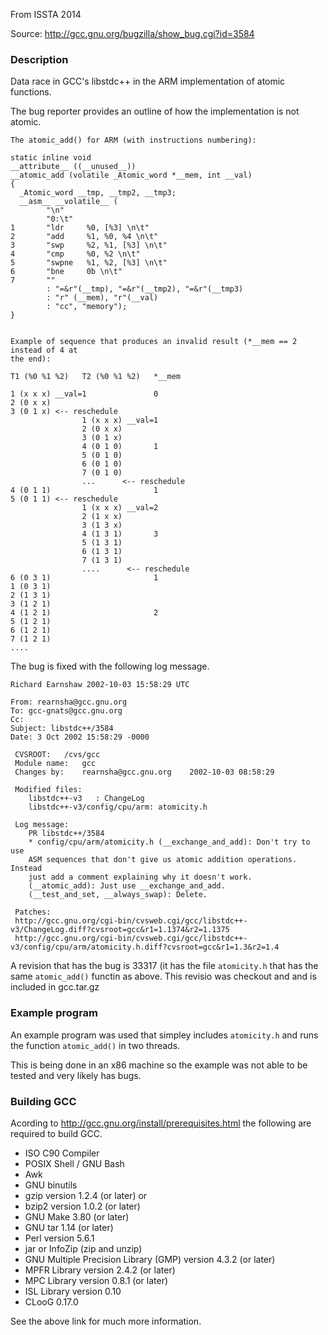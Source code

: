 From ISSTA 2014

Source: http://gcc.gnu.org/bugzilla/show_bug.cgi?id=3584

### Description
Data race in GCC's libstdc++ in the ARM implementation of atomic functions.

The bug reporter provides an outline of how the implementation is not atomic.

~~~~~~~~~~
The atomic_add() for ARM (with instructions numbering):

static inline void
__attribute__ ((__unused__))
__atomic_add (volatile _Atomic_word *__mem, int __val)
{
  _Atomic_word __tmp, __tmp2, __tmp3;
  __asm__ __volatile__ (
        "\n"
        "0:\t"
1       "ldr     %0, [%3] \n\t"
2       "add     %1, %0, %4 \n\t"
3       "swp     %2, %1, [%3] \n\t"
4       "cmp     %0, %2 \n\t"
5       "swpne   %1, %2, [%3] \n\t"
6       "bne     0b \n\t"
7       ""
        : "=&r"(__tmp), "=&r"(__tmp2), "=&r"(__tmp3) 
        : "r" (__mem), "r"(__val) 
        : "cc", "memory");
}


Example of sequence that produces an invalid result (*__mem == 2 instead of 4 at
the end):

T1 (%0 %1 %2)   T2 (%0 %1 %2)   *__mem

1 (x x x) __val=1               0
2 (0 x x)
3 (0 1 x) <-- reschedule
                1 (x x x) __val=1
                2 (0 x x)
                3 (0 1 x)
                4 (0 1 0)       1
                5 (0 1 0)
                6 (0 1 0)
                7 (0 1 0)
                ...      <-- reschedule
4 (0 1 1)                       1
5 (0 1 1) <-- reschedule
                1 (x x x) __val=2
                2 (1 x x)
                3 (1 3 x)
                4 (1 3 1)       3
                5 (1 3 1)
                6 (1 3 1)
                7 (1 3 1)
                ....      <-- reschedule
6 (0 3 1)                       1
1 (0 3 1)
2 (1 3 1)
3 (1 2 1)
4 (1 2 1)                       2
5 (1 2 1)
6 (1 2 1)
7 (1 2 1)
....
~~~~~~~~~~

The bug is fixed with the following log message.


~~~~~~~~~~
Richard Earnshaw 2002-10-03 15:58:29 UTC

From: rearnsha@gcc.gnu.org
To: gcc-gnats@gcc.gnu.org
Cc:  
Subject: libstdc++/3584
Date: 3 Oct 2002 15:58:29 -0000

 CVSROOT:	/cvs/gcc
 Module name:	gcc
 Changes by:	rearnsha@gcc.gnu.org	2002-10-03 08:58:29
 
 Modified files:
 	libstdc++-v3   : ChangeLog 
 	libstdc++-v3/config/cpu/arm: atomicity.h 
 
 Log message:
 	PR libstdc++/3584
 	* config/cpu/arm/atomicity.h (__exchange_and_add): Don't try to use
 	ASM sequences that don't give us atomic addition operations.  Instead
 	just add a comment explaining why it doesn't work.
 	(__atomic_add): Just use __exchange_and_add.
 	(__test_and_set, __always_swap): Delete.
 
 Patches:
 http://gcc.gnu.org/cgi-bin/cvsweb.cgi/gcc/libstdc++-v3/ChangeLog.diff?cvsroot=gcc&r1=1.1374&r2=1.1375
 http://gcc.gnu.org/cgi-bin/cvsweb.cgi/gcc/libstdc++-v3/config/cpu/arm/atomicity.h.diff?cvsroot=gcc&r1=1.3&r2=1.4
~~~~~~~~~~

A revision that has the bug is 33317 (it has the file `atomicity.h` that has
the same `atomic_add()` functin as above. This revisio was checkout and and is
included in gcc.tar.gz

### Example program
An example program was used that simpley includes `atomicity.h` and runs the
function `atomic_add()` in two threads.

This is being done in an x86 machine so the example was not able to be tested
and very likely has bugs.

### Building GCC
Acording to http://gcc.gnu.org/install/prerequisites.html the following are
required to build GCC.

*   ISO C90 Compiler
*   POSIX Shell / GNU Bash
*   Awk
*   GNU binutils
*   gzip version 1.2.4 (or later) or
*   bzip2 version 1.0.2 (or later)
*   GNU Make 3.80 (or later)
*   GNU tar 1.14 (or later)
*   Perl version 5.6.1
*   jar or InfoZip (zip and unzip)
*   GNU Multiple Precision Library (GMP) version 4.3.2 (or later)
*   MPFR Library version 2.4.2 (or later)
*   MPC Library version 0.8.1 (or later)
*   ISL Library version 0.10
*   CLooG 0.17.0

See the above link for much more information.
